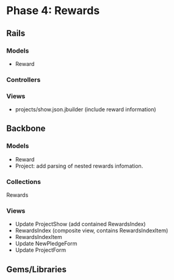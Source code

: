 # Phase 4: Rewards

## Rails
### Models
* Reward

### Controllers

### Views
* projects/show.json.jbuilder (include reward information)

## Backbone
### Models
* Reward
* Project: add parsing of nested rewards infomation.

### Collections
Rewards

### Views
* Update ProjectShow (add contained RewardsIndex)
* RewardsIndex (composite view, contains RewardsIndexItem)
* RewardsIndexItem
* Update NewPledgeForm
* Update ProjectForm

## Gems/Libraries
